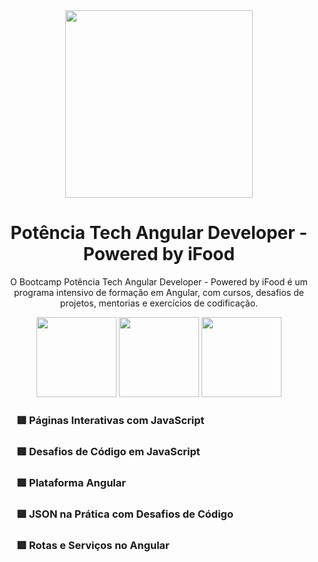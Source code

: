<div align="center">
  <img src="https://assets.dio.me/53cTBXi3U75n_ShRRMzjBbyqlNvVM586N0zBCu-zcVI/f:webp/h:120/q:80/L3RyYWNrcy9hMTIzYTcwNy01NGRlLTRhNjctODhlZS01YzEyOWJlYjE0ZDcucG5n" width="300px" height="300px">
  <h1>Potência Tech Angular Developer - Powered by iFood</h1>
</div>
<p align="center">O Bootcamp Potência Tech Angular Developer - Powered by iFood é um programa intensivo de formação em Angular, com cursos, desafios de projetos, mentorias e exercícios de codificação.</p>
<div align="center">
  <img src="https://img.icons8.com/color/512/angularjs.png" width="128px" height="128px">
  <img src="https://img.icons8.com/color/200/javascript.png" width="128px" height="128px">
  <img src="https://icons.veryicon.com/png/o/business/vscode-program-item-icon/typescript.png" width="128px" height="128px">
</div>

<div>
  <ul>
    <h3> 🟥 Páginas Interativas com JavaScript
    <h3> 🟥 Desafios de Código em JavaScript
    <h3> 🟥 Plataforma Angular 
    <h3> 🟥 JSON na Prática com Desafios de Código
    <h3> 🟥 Rotas e Serviços no Angular
  </ul>
</div>

